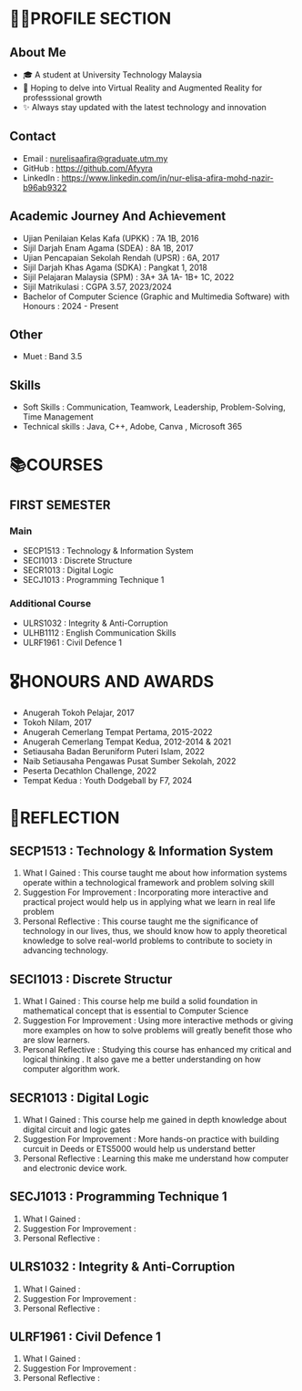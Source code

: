 # 👩‍🎓PROFILE SECTION  
## About Me  
- 🎓 A student at University Technology Malaysia
- 🌟 Hoping to delve into Virtual Reality and Augmented Reality for professsional growth
- ✨ Always stay updated with the latest technology and innovation

## Contact
* Email : nurelisaafira@graduate.utm.my
* GitHub : https://github.com/Afyyra
* LinkedIn : https://www.linkedin.com/in/nur-elisa-afira-mohd-nazir-b96ab9322

## Academic Journey And Achievement
+ Ujian Penilaian Kelas Kafa (UPKK) : 7A 1B, 2016
+ Sijil Darjah Enam Agama (SDEA) : 8A 1B, 2017
+ Ujian Pencapaian Sekolah Rendah (UPSR) : 6A, 2017
+ Sijil Darjah Khas Agama (SDKA) : Pangkat 1, 2018
+ Sijil Pelajaran Malaysia (SPM) : 3A+ 3A 1A- 1B+ 1C, 2022
+ Sijil Matrikulasi : CGPA 3.57, 2023/2024
+ Bachelor of Computer Science (Graphic and Multimedia Software) with Honours : 2024 - Present

## Other
+ Muet : Band 3.5

## Skills
+ Soft Skills : Communication, Teamwork, Leadership, Problem-Solving, Time Management
+ Technical skills : Java, C++, Adobe, Canva , Microsoft 365 

# 📚COURSES
## FIRST SEMESTER
### Main
+ SECP1513 : Technology & Information System
+ SECI1013 : Discrete Structure
+ SECR1013 : Digital Logic
+ SECJ1013 : Programming Technique 1

### Additional Course
+ ULRS1032 : Integrity & Anti-Corruption
+ ULHB1112 : English Communication Skills
+ ULRF1961 : Civil Defence 1

# 🎖HONOURS AND AWARDS 
+ Anugerah Tokoh Pelajar, 2017
+ Tokoh Nilam, 2017
+ Anugerah Cemerlang Tempat Pertama, 2015-2022
+ Anugerah Cemerlang Tempat Kedua, 2012-2014 & 2021
+ Setiausaha Badan Beruniform Puteri Islam, 2022
+ Naib Setiausaha Pengawas Pusat Sumber Sekolah, 2022
+ Peserta Decathlon Challenge, 2022
+ Tempat Kedua : Youth Dodgeball by F7, 2024

# 📝REFLECTION
## SECP1513 : Technology & Information System
1. What I Gained : This course taught me about how information systems operate within a technological framework and problem solving skill
2. Suggestion For Improvement : Incorporating more interactive and practical project would help us in applying what we learn in real life problem
3. Personal Reflective : This course taught me the significance of technology in our lives, thus, we should know how to apply theoretical knowledge to solve real-world problems to contribute to society in advancing technology.
## SECI1013 : Discrete Structur
1. What I Gained : This course help me build a solid foundation in mathematical concept that is essential to Computer Science
2. Suggestion For Improvement : Using more interactive methods or giving more examples on how to solve problems will greatly benefit those who are slow learners.
3. Personal Reflective : Studying this course has enhanced my critical and logical thinking . It also gave me a better understanding on how computer algorithm work.
## SECR1013 : Digital Logic
1. What I Gained : This course help me gained in depth knowledge about digital circuit and logic gates 
2. Suggestion For Improvement : More hands-on practice with building curcuit in Deeds or ETS5000 would help us understand better
3. Personal Reflective : Learning this make me understand how computer and electronic device work.
## SECJ1013 : Programming Technique 1
1. What I Gained :
2. Suggestion For Improvement :
3. Personal Reflective :
## ULRS1032 : Integrity & Anti-Corruption
1. What I Gained :
2. Suggestion For Improvement :
3. Personal Reflective :
## ULRF1961 : Civil Defence 1
1. What I Gained :
2. Suggestion For Improvement :
3. Personal Reflective :
